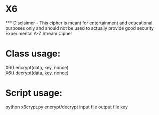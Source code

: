 # X6
*** Disclaimer - This cipher is meant for entertainment and educational purposes
 only and should not be used to actually provide good security  
Experimental A-Z Stream Cipher

# Class usage:
X6().encrypt(data, key, nonce)  
X6().decrypt(data, key, nonce)  

# Script usage:
python x6crypt.py encrypt/decrypt input file output file key
